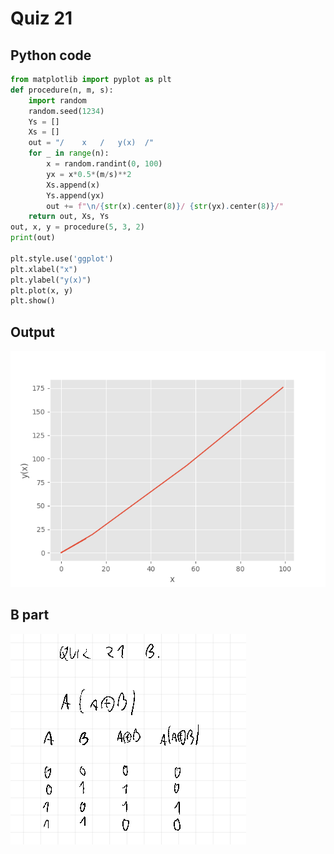 # Quiz 21
## Python code
```python
from matplotlib import pyplot as plt
def procedure(n, m, s):
    import random
    random.seed(1234)
    Ys = []
    Xs = []
    out = "/    x   /   y(x)  /"
    for _ in range(n):
        x = random.randint(0, 100)
        yx = x*0.5*(m/s)**2
        Xs.append(x)
        Ys.append(yx)
        out += f"\n/{str(x).center(8)}/ {str(yx).center(8)}/"
    return out, Xs, Ys
out, x, y = procedure(5, 3, 2)
print(out)

plt.style.use('ggplot')
plt.xlabel("x")
plt.ylabel("y(x)")
plt.plot(x, y)
plt.show()
```

## Output
![](/assets/q21.png)

## B part
![](/assets/bpart/q21.png)